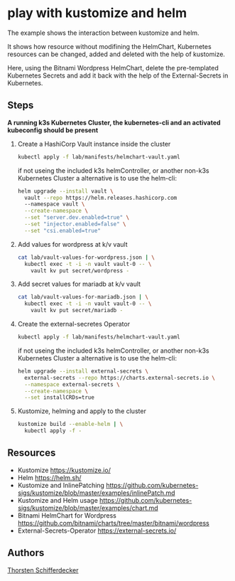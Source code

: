 # play with kustomize and helm

The example shows the interaction between kustomize and helm.

It shows how resource without modifining the HelmChart, Kubernetes resources can be changed, added and deleted with the help of kustomize.

Here, using the Bitnami Wordpress HelmChart, delete the pre-templated Kubernetes Secrets and add it back with the help of the External-Secrets in Kubernetes.

## Steps

**A running k3s Kubernetes Cluster, the kubernetes-cli and an activated kubeconfig should be present**

1. Create a HashiCorp Vault instance inside the cluster

    ```..sh
    kubectl apply -f lab/manifests/helmchart-vault.yaml
    ```

    if not useing the included k3s helmController, or another non-k3s Kubernetes Cluster a alternative is to use the helm-cli:

    ```..sh
    helm upgrade --install vault \
      vault --repo https://helm.releases.hashicorp.com
      --namespace vault \
      --create-namespace \
      --set "server.dev.enabled=true" \
      --set "injector.enabled=false" \
      --set "csi.enabled=true"
    ```

2. Add values for wordpress at k/v vault

    ```..sh
    cat lab/vault-values-for-wordpress.json | \
      kubectl exec -t -i -n vault vault-0 -- \
        vault kv put secret/wordpress -
    ```

3. Add secret values for mariadb at k/v vault

    ```..sh
    cat lab/vault-values-for-mariadb.json | \
      kubectl exec -t -i -n vault vault-0 -- \
        vault kv put secret/mariadb -
    ```

4. Create the external-secretes Operator

    ```..sh
    kubectl apply -f lab/manifests/helmchart-vault.yaml
    ```

    if not useing the included k3s helmController, or another non-k3s Kubernetes Cluster a alternative is to use the helm-cli:

    ```..sh
    helm upgrade --install external-secrets \
      external-secrets --repo https://charts.external-secrets.io \
      --namespace external-secrets \
      --create-namespace \
      --set installCRDs=true
    ```

5. Kustomize, helming and apply to the cluster

    ```..sh
    kustomize build --enable-helm | \
      kubectl apply -f -
    ```

## Resources

- Kustomize
    <https://kustomize.io/>
- Helm
    <https://helm.sh/>
- Kustomize and InlinePatching
    <https://github.com/kubernetes-sigs/kustomize/blob/master/examples/inlinePatch.md>
- Kustomize and Helm usage
    <https://github.com/kubernetes-sigs/kustomize/blob/master/examples/chart.md>
- Bitnami HelmChart for Wordpress
    <https://github.com/bitnami/charts/tree/master/bitnami/wordpress>
- External-Secrets-Operator
    <https://external-secrets.io/>

## Authors

[Thorsten Schifferdecker](https://github.com/curx)
